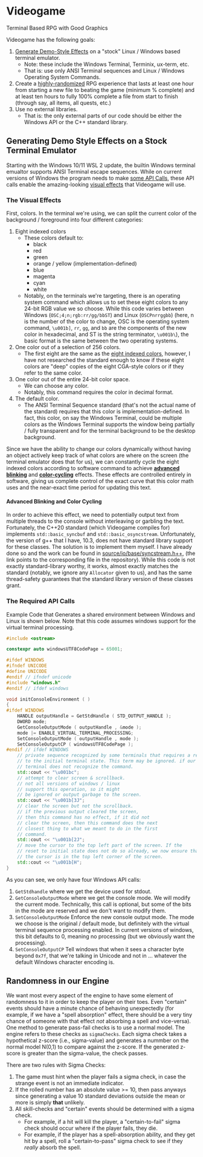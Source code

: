 # Videogame
 Terminal Based RPG with Good Graphics

 Videogame has the following goals:
 1. [Generate Demo-Style Effects](#generating-demo-style-effects-on-a-stock-terminal-emulator) on a "stock" Linux / Windows based terminal 
 emulator.
    - Note: these include the Windows Terminal, Terminix, ux-term, etc.
    - That is: use only ANSI Terminal sequences and Linux / Windows Operating
    System Commands.
 2. Create a [highly-randomized](#randomness-in-our-engine) RPG experience that 
 lasts at least one hour from starting a new file to beating the game (minimum %
 complete) and at least ten hours to fully 100% complete a file from start to 
 finish (through say, all items, all quests, etc.)
 3. Use no external libraries.
    - That is: the only external parts of our code should be either the Windows 
    API or the C++ standard library.

## Generating Demo Style Effects on a Stock Terminal Emulator
Starting with the Windows 10/11 WSL 2 update, the builtin Windows terminal 
emualtor supports ANSI Terminal escape sequences. While on current versions of 
Windows the program needs to make [some API Calls](#the-required-api-calls), 
these API calls enable the amazing-looking [visual effects](#the-visual-effects)
 that Videogame will use.

### The Visual Effects
First, colors. In the terminal we're using, we can split the current color of 
the background / foreground into four different categories:
1. Eight indexed colors
    - These colors default to:
        + black
        + red
        + green
        + orange / yellow (implementation-defined)
        + blue
        + magenta
        + cyan
        + white
    - Notably, on the terminals we're targeting, there is an operating system 
    command which allows us to set these eight colors to any 24-bit RGB value
    we so choose. While this code varies between Windows 
    (`OSC;4;n;rgb:rr/gg/bbST`) and Linux (`OSCPnrrggbb`) (here, n is the number 
    of the color to change, OSC is the operating system command, `\u001b]`, 
    `rr`, `gg`, and `bb` are the components of the new color in hexadecimal, and 
    ST is the string terminator, `\u001b\`), the basic format is the same 
    between the two operating systems.
2. One color out of a selection of 256 colors.
    - The first eight are the same as the 
    [eight indexed colors](#the-visual-effects), however, I have not researched
    the standard enough to know if these eight colors are "deep" copies of the 
    eight CGA-style colors or if they refer to the same color.
3. One color out of the entire 24-bit color space.
    - We can choose any color.
    - Notably, this command requires the color in decimal format.
4. The default color.
    - The ANSI Terminal Sequence standard (that's not the actual name of the
    standard) requires that this color is implementation-defined. In fact, this
    color, on say the Windows Terminal, could be multiple colors as the Windows
    Terminal supports the window being partially / fully transparent and for the
    terminal background to be the desktop background.

Since we have the ability to change our colors dynamically without having an 
object actively keep track of what colors are where on the screen (the terminal
emulator does that for us), we can constantly cycle the eight indexed colors 
according to software command to achieve 
[**advanced blinking**](advanced-blinking-and-color-cycling) and 
[**color-cycling**](advanced-blinking-and-color-cycling) effects. 
These effects are controlled entirely in software, giving us complete control of
the exact curve that this color math uses and the near-exact time period for 
updating this text.

#### Advanced Blinking and Color Cycling
In order to achieve this effect, we need to potentially output text from multiple
threads to the console without interleaving or garbling the text. Fortunately, 
the C++20 standard (which Videogame compiles for) implements `std::basic_syncbuf`
and `std::basic_osyncstream`. Unfortunately, the version of g++ that I have, 10.3,
does not have standard library support for these classes. The solution is to 
implement them myself. I have already done so and the work can be found in 
[source/io/base/syncstream.h++](https://github.com/Natara1939344/videogame/blob/main/source/io/base/syncstream.h%2B%2B),
(the link points to the corresponding file in the repository). While this code 
is not exactly standard-library worthy, it works, almost exactly matches the 
standard (notably, we ignore any `Allocator` given to us), and has the same 
thread-safety guarantees that the standard library version of these classes grant.

### The Required API Calls
Example Code that Generates a shared environment between Windows and Linux is 
shown below. Note that this code assumes windows support for the virtual 
terminal processing.

```C++
#include <ostream>

constexpr auto windowsUTF8CodePage = 65001;

#ifdef WINDOWS
#ifndef UNICODE
#define UNICODE
#endif // ifndef unicode
#include "windows.h"
#endif // ifdef windows

void initConsoleEnvironment ( )
{
#ifdef WINDOWS
    HANDLE outputHandle = GetStdHandle ( STD_OUTPUT_HANDLE );
    DWORD mode;
    GetConsoleOutputMode ( outputHandle , &mode );
    mode |= ENABLE_VIRTUAL_TERMINAL_PROCESSING;
    SetConsoleOutputMode ( outputHandle , mode );
    SetConsoleOutputCP ( windowsUTF8CodePage );
#endif // ifdef WINDOWS
    // private sequence recognized by some terminals that requires a reset
    // to the initial terminal state. This term may be ignored. if our 
    // terminal does not recognize the command.
    std::cout << "\u001bc";
    // attempt to clear screen & scrollback.
    // not all versions of windows / linux 
    // support this operation, so it might
    // be ignored or output garbage to the screen.
    std::cout << "\u001b[3J";
    // clear the screen but not the scrollback.
    // if the previous output cleared the screen,
    // then this command has no effect, if it did not
    // clear the screen, then this command does the next
    // closest thing to what we meant to do in the first
    // command. 
    std::cout << "\u001b[2J";
    // move the cursor to the top left part of the screen. If the 
    // reset to initial state does not do so already, we now ensure that
    // the cursor is in the top left corner of the screen.
    std::cout << "\u001b[H";
}
```
As you can see, we only have four Windows API calls:
1. `GetStdhandle` where we get the device used for stdout.
2. `GetConsoleOutputMode` where we get the console mode. We will modify the 
    current mode. Technically, this call is optional, but some of the bits in 
    the mode are reserved and we don't want to modify them.
3. `SetConsoleOutputMode` Enforce the new console output mode. The mode we choose
    is the original / default mode, but definitely with the virtual terminal 
    sequence processing enabled. In current versions of windows, this bit defaults
    to 0, meaning no processing (but we obviously want the processing).
4. `SetConsoleOutputCP` Tell windows that when it sees a character byte beyond 
    `0x7f`, that we're talking in Unicode and not in ... whatever the default 
    Windows character encoding is.

## Randomness in our Engine
We want most every aspect of the engine to have some element of randomness to it
in order to keep the player on their toes. Even "certain" events should have a 
minute chance of behaving unexpectedly (for example, if we have a "spell 
absorption" effect, there should be a very tiny chance of someone with that 
effect *not* absorbing a spell and vice-versa). One method to generate pass-fail
checks is to use a normal model. The engine refers to these checks as `sigmaChecks`.
Each sigma check takes a hypothetical z-score (i.e., sigma-value) and generates
a nummber on the normal model N(0,1) to compare against the z-score. If the 
generated z-score is greater than the sigma-value, the check passes.

There are two rules with Sigma Checks:
1. The game must hint when the player fails a sigma check, in case the strange 
event is not an immediate indicator.
2. If the rolled number has an absolute value >= 10, then pass anyways since 
generating a value 10 standard deviations outside the mean or more is simply 
**__that__** unlikely.
3. All skill-checks and "certain" events should be determined with a sigma check.
    - For example, if a hit will kill the player, a "certain-to-fail" sigma 
    check should occur where if the player fails, they die.
    - For example, if the player has a spell-absorption ability, and they get 
    hit by a spell, roll a "certain-to-pass" sigma check to see if they *really*
    absorb the spell.